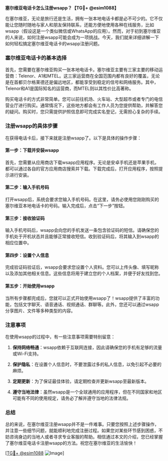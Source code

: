 **塞尔维亚电话卡怎么注册wsapp？【TG💪+ @esim1088】**

在塞尔维亚，无论是旅行还是生活，拥有一张本地电话卡都是必不可少的。它不仅能让您随时随地与家人和朋友保持联系，还能方便地使用各种在线服务，比如wsapp（假设这是一个类似微信或WhatsApp的应用）。然而，对于初到塞尔维亚的人来说，如何注册wsapp可能会成为一项挑战。今天，我们就来详细讲解一下如何轻松搞定塞尔维亚电话卡的wsapp注册问题。

### 塞尔维亚电话卡的基本选择

首先，您需要在塞尔维亚购买一张本地电话卡。塞尔维亚主要有三家主要的移动运营商：Telenor、A1和MTEL。这三家运营商在全国范围内都有良好的覆盖，无论是在首都贝尔格莱德还是偏远地区，都能享受到稳定的信号和网络服务。其中，Telenor和A1是国际知名的运营商，而MTEL则以其性价比高著称。

购买电话卡的方式非常简单。您可以前往机场、火车站、大型超市或者专门的电信营业厅进行购买。通常情况下，这些地方都会有工作人员为您提供帮助，并解答您的疑问。购买时，您只需提供护照信息即可完成实名登记，无需担心复杂的手续。

### 注册wsapp的具体步骤

在获得电话卡后，接下来就是注册wsapp了。以下是具体的操作步骤：

#### 第一步：下载并安装wsapp

首先，您需要从应用商店下载wsapp应用程序。无论是安卓手机还是苹果手机，都可以通过各自的官方应用商店搜索并下载。下载完成后，打开应用程序，按照提示进行安装。

#### 第二步：输入手机号码

打开wsapp后，系统会要求您输入手机号码。在这里，请务必使用您刚刚购买的塞尔维亚本地电话卡的号码。输入完成后，点击“下一步”按钮。

#### 第三步：接收验证码

输入手机号码后，wsapp会向您的手机发送一条包含验证码的短信。请确保您的手机处于开机状态并且能够正常接收短信。收到验证码后，将其输入到wsapp的相应位置中。

#### 第四步：设置个人信息

完成验证码验证后，wsapp会要求您设置个人资料。您可以上传头像、填写昵称以及添加其他相关信息。这些信息将用于建立您的个人档案，并便于好友找到您。

#### 第五步：开始使用wsapp

当所有步骤都完成后，您就可以正式开始使用wsapp了！wsapp提供了丰富的功能，包括文字聊天、语音通话、视频通话、群聊等。此外，您还可以通过wsapp分享图片、文件等多种类型的内容。

### 注意事项

在使用wsapp的过程中，有一些注意事项需要特别留意：

1. **保持网络畅通**：wsapp依赖于互联网连接，因此请确保您的手机有足够的流量或Wi-Fi支持。
   
2. **保护隐私**：在设置个人信息时，不要泄露过多的私人信息，以免引起不必要的麻烦。

3. **定期更新**：为了保证最佳体验，请定期检查并更新wsapp至最新版本。

4. **遵守当地法律**：虽然wsapp是一个全球通用的应用程序，但在不同国家和地区可能有不同的使用规定，请务必了解并遵守当地的法律法规。

### 总结

总的来说，在塞尔维亚注册wsapp并不是一件难事。只要您按照上述步骤操作，并注意一些细节问题，就能顺利地完成注册过程。如果您对某些环节感到困惑，不妨咨询身边的当地人或者寻求专业客服的帮助。相信通过本文的介绍，您已经掌握了塞尔维亚电话卡注册wsapp的方法。祝您在塞尔维亚的生活愉快！

[[TG💪+ @esim1088](https://t.me/s/esim1088) ![Image](https://i.postimg.cc/4NQfJmqS/Snipaste-2025-05-13-00-14-12.png)]